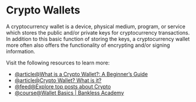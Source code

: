 # Crypto Wallets

A cryptocurrency wallet is a device, physical medium, program, or service which stores the public and/or private keys for cryptocurrency transactions. In addition to this basic function of storing the keys, a cryptocurrency wallet more often also offers the functionality of encrypting and/or signing information.

Visit the following resources to learn more:

- [@article@What is a Crypto Wallet?: A Beginner’s Guide](https://crypto.com/university/crypto-wallets)
- [@article@Crypto Wallet? What is it?](https://www.coinbase.com/learn/crypto-basics/what-is-a-crypto-wallet)
- [@feed@Explore top posts about Crypto](https://app.daily.dev/tags/crypto?ref=roadmapsh)
- [@course@Wallet Basics | Bankless Academy](https://app.banklessacademy.com/lessons/wallet-basics)

